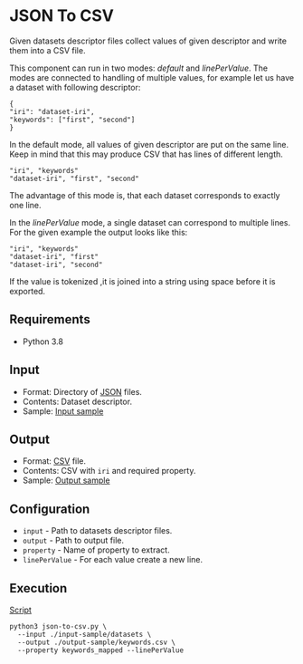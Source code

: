 # JSON To CSV
Given datasets descriptor files collect values of given descriptor and 
write them into a CSV file. 

This component can run in two modes: *default* and *linePerValue*.
The modes are connected to handling of multiple values, for example
let us have a dataset with following descriptor:
```
{
"iri": "dataset-iri",
"keywords": ["first", "second"]
}
```
In the default mode, all values of given descriptor are put on the same line.
Keep in mind that this may produce CSV that has lines of different length.
```
"iri", "keywords"
"dataset-iri", "first", "second"
```
The advantage of this mode is, that each dataset corresponds to exactly 
one line.

In the *linePerValue* mode, a single dataset can correspond to multiple lines. 
For the given example the output looks like this:
```
"iri", "keywords"
"dataset-iri", "first"
"dataset-iri", "second"
```

If the value is tokenized ,it is joined into a string using space before it 
is exported.

## Requirements
- Python 3.8

## Input
- Format: Directory of [JSON](https://www.json.org/) files.
- Contents: Dataset descriptor.
- Sample: [Input sample](input-sample/datasets)

## Output
- Format: [CSV](https://tools.ietf.org/html/rfc4180) file.
- Contents: CSV with ```iri``` and required property.
- Sample: [Output sample](output-sample/output.csv)

## Configuration
- ```input``` - Path to datasets descriptor files.
- ```output``` - Path to output file.
- ```property``` - Name of property to extract.
- ```linePerValue``` - For each value create a new line. 

## Execution
[Script](script)
```shell
python3 json-to-csv.py \
  --input ./input-sample/datasets \
  --output ./output-sample/keywords.csv \
  --property keywords_mapped --linePerValue
```
